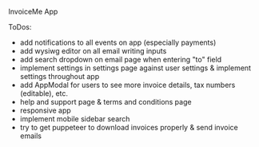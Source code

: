 InvoiceMe App


ToDos:
- add notifications to all events on app (especially payments)
- add wysiwg editor on all email writing inputs
- add search dropdown on email page when entering "to" field
- implement settings in settings page against user settings & implement settings throughout app
- add AppModal for users to see more invoice details, tax numbers (editable), etc.
- help and support page & terms and conditions page
- responsive app
- implement mobile sidebar search 
- try to get puppeteer to download invoices properly & send invoice emails